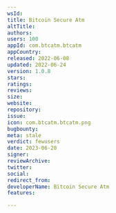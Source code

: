 ```yaml
---
wsId: 
title: Bitcoin Secure Atm
altTitle: 
authors: 
users: 100
appId: com.btcatm.btcatm
appCountry: 
released: 2022-06-08
updated: 2022-06-24
version: 1.0.8
stars: 
ratings: 
reviews: 
size: 
website: 
repository: 
issue: 
icon: com.btcatm.btcatm.png
bugbounty: 
meta: stale
verdict: fewusers
date: 2023-06-20
signer: 
reviewArchive: 
twitter: 
social: 
redirect_from: 
developerName: Bitcoin Secure Atm
features: 

---
```


